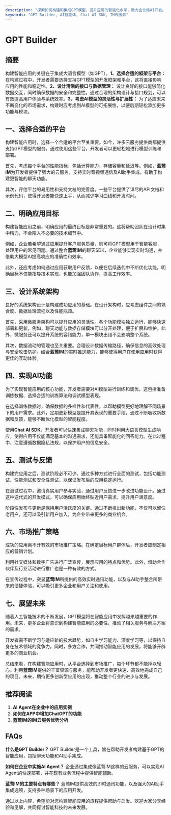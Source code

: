 ```yaml
---
description: "探索如何构建和集成GPT模型，提升应用的智能化水平，助力企业级AI开发。"
keywords: "GPT Builder, AI智能体, Chat AI SDK, IM云服务"
---
```

# GPT Builder

## 摘要

构建智能应用的关键在于集成大语言模型（如GPT）。**1、选择合适的框架与平台：** 在构建过程中，开发者需要选择支持GPT模型的开发框架和平台，这将直接影响应用的性能和稳定性。**2、设计清晰的接口与数据管理：** 设计良好的接口能够简化数据交互，同时确保数据的安全和完整性。通过合理的架构设计与接口规划，可以有效提高用户体验与系统效率。**3、考虑AI模型的灵活性与扩展性：** 为了适应未来不断变化的市场需求，构建时应考虑到AI模型的可拓展性，以便后期轻松添加更多功能与模块。

## 一、选择合适的平台

构建智能应用时，选择一个合适的平台至关重要。如今，许多云服务提供商都提供支持GPT模型的服务。通过使用这些平台，开发者可以更轻松地进行模型训练和部署。

首先，考虑每个平台的性能指标，包括计算能力、存储容量和延迟等。例如，**蓝莺IM**为开发者提供了强大的云服务，支持实时音视频通信及AI助手集成，有助于构建更智能的聊天功能。

其次，评估平台的易用性和支持文档的完善度。一些平台提供了详尽的API文档和示例代码，使得开发者能快速上手，从而减少学习曲线和开发时间。

## 二、明确应用目标

构建智能应用之前，明确应用的最终目标是非常重要的。这将帮助团队在设计时集中精力，不会陷入不必要的技术细节中。

例如，企业若希望通过应用提升客户服务质量，则可将GPT模型用于智能客服，处理用户的常见问题。通过整合**蓝莺IM**的聊天SDK，企业能够实现实时沟通，并借助大模型AI提高响应的准确性和效率。

此外，还应考虑如何通过应用获取用户反馈，以便在后续迭代中不断优化功能。明确目标不仅能指导技术实现，也能加强团队协作，提高工作效率。

## 三、设计系统架构

良好的系统架构设计是构建成功应用的基础。在设计架构时，应考虑组件之间的耦合度、数据处理流程以及性能瓶颈。

首先，采用微服务架构可以提升应用的灵活性。各个功能模块独立运行，能够快速部署和更新。例如，聊天功能与数据存储模块可以分开处理，便于扩展和维护。此外，微服务还可以提升系统的容错能力，单一模块出错不会影响整个系统。

其次，数据流动的管理也至关重要。合理设计数据传输路径，确保信息的高效处理与安全攻击防护。结合**蓝莺IM**的实时推送能力，能够使得用户在使用应用时获得更佳的互动体验。

## 四、实现AI功能

为了实现智能应用的核心功能，开发者需要对AI模型进行训练和调优。这包括准备训练数据、选择合适的训练算法和调试模型表现。

在选择训练数据时，确保数据的多样性和代表性，以帮助模型更好地理解不同场景下的用户需求。此外，定期更新模型是提升其表现的重要手段，通过不断吸收新数据和反馈，能够不断优化模型的智能程度。

使用**Chat AI SDK**，开发者可以快速集成聊天功能，同时利用大语言模型生成响应，使得应用不仅能满足基本的沟通需求，还能具备智能化的回答能力。在此过程中，注意遵循数据隐私法规，以保护用户的信息安全。

## 五、测试与反馈

构建完应用之后，测试阶段必不可少。通过多种方式进行全面的测试，包括功能测试、性能测试和安全性测试，以保证发布后的应用稳定运行。

在测试过程中，邀请真实用户参与实验，通过用户反馈进一步改进功能设计。通过这种迭代式的开发模式，可以确保应用始终贴近用户需求，提升用户满意度。

阶段性发布与更新是保持用户活跃度的关键。通过不断推出新功能，不仅可以留住老用户，还可以吸引新用户加入，为企业带来更多的商业机会。

## 六、市场推广策略

成功的应用离不开有效的市场推广策略。在确定目标用户群体后，开发者应制定相应的营销计划。

利用社交媒体和数字广告进行广泛宣传，展示应用的特点和优势。此外，借助合作伙伴及行业活动进行推广也是一种有效的方式。

在宣传过程中，突显**蓝莺IM**所提供的高效实时通讯功能，以及与AI助手整合所带来的便捷体验，可以吸引更多企业和用户关注和使用。

## 七、展望未来

随着人工智能技术的不断发展，GPT模型将在智能应用中发挥越来越重要的作用。未来，更多企业将意识到构建智能应用的必要性，推动了相关服务与解决方案的需求。

开发者需不断学习与适应新的技术趋势，如自主学习能力、深度学习等，以保持自身在技术领域的竞争力。同时，多方合作，共同推动智能应用的发展，将能够开辟更多的商业机会。

总结来看，在构建智能应用时，从平台选择到市场推广，每个环节都不能掉以轻心。利用**蓝莺IM**提供的丰富资源与服务，能帮助开发者更快速、高效地完成自己的项目。未来，期待更多创新型应用的出现，推动整个行业的进步与发展。

## 推荐阅读

1. **AI Agent在企业中的应用实例** 
2. **如何在APP中增加ChatGPT的功能** 
3. **蓝莺IM的IM云服务优势分析** 

## FAQs

**什么是GPT Builder？**
GPT Builder是一个工具，旨在帮助开发者构建基于GPT的智能应用，包括聊天功能和AI助手集成。

**如何在企业中实施AI Agent？**
企业通过集成像蓝莺IM这样的云服务，可以实现AI Agent的快速部署，并在现有业务流程中提供智能辅助。

**蓝莺IM的主要特点有哪些？**
蓝莺IM提供高效的即时通讯功能，以及强大的AI助手集成选项，支持多种场景下的应用开发。

通过以上内容，希望能对您构建智能应用的旅程提供帮助与启发。欢迎大家分享经验和见解，共同探讨智能科技的未来发展。
